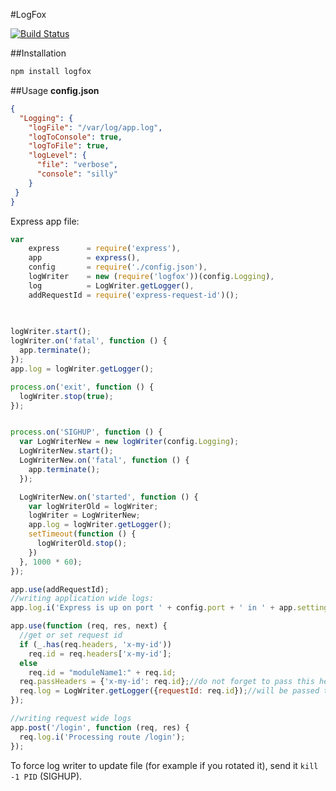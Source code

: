 #LogFox

[![Build Status](https://travis-ci.org/jehy/logfox.svg?branch=master)](https://travis-ci.org/jehy/logfox)

##Installation
```bash
npm install logfox
```

##Usage
**config.json**
```json
{
  "Logging": {
    "logFile": "/var/log/app.log",
    "logToConsole": true,
    "logToFile": true,
    "logLevel": {
      "file": "verbose",
      "console": "silly"
    }
 }
}
```

Express app file:
```javascript
var 
    express      = require('express'),
    app          = express(),
    config       = require('./config.json'),
    logWriter    = new (require('logfox'))(config.Logging),
    log          = LogWriter.getLogger(),
    addRequestId = require('express-request-id')();
    
    

logWriter.start();
logWriter.on('fatal', function () {
  app.terminate();
});
app.log = logWriter.getLogger();

process.on('exit', function () {
  logWriter.stop(true);
});


process.on('SIGHUP', function () {
  var LogWriterNew = new logWriter(config.Logging);
  LogWriterNew.start();
  LogWriterNew.on('fatal', function () {
    app.terminate();
  });

  LogWriterNew.on('started', function () {
    var logWriterOld = logWriter;
    logWriter = LogWriterNew;
    app.log = logWriter.getLogger();
    setTimeout(function () {
      logWriterOld.stop();
    })
  }, 1000 * 60);
});

app.use(addRequestId);
//writing application wide logs:
app.log.i('Express is up on port ' + config.port + ' in ' + app.settings.env + ' mode');

app.use(function (req, res, next) {
  //get or set request id
  if (_.has(req.headers, 'x-my-id'))
    req.id = req.headers['x-my-id'];
  else
    req.id = "moduleName1:" + req.id;  
  req.passHeaders = {'x-my-id': req.id};//do not forget to pass this header to other services!
  req.log = LogWriter.getLogger({requestId: req.id});//will be passed to every route
});

//writing request wide logs
app.post('/login', function (req, res) {
  req.log.i('Processing route /login');
});
```

To force log writer to update file (for example if you rotated it),
 send it `kill -1 PID` (SIGHUP).
